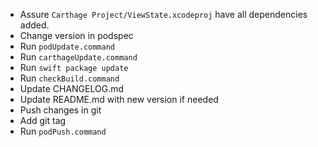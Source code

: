 - Assure `Carthage Project/ViewState.xcodeproj` have all dependencies added.
- Change version in podspec
- Run `podUpdate.command`
- Run `carthageUpdate.command`
- Run `swift package update`
- Run `checkBuild.command`
- Update CHANGELOG.md
- Update README.md with new version if needed
- Push changes in git
- Add git tag
- Run `podPush.command`
